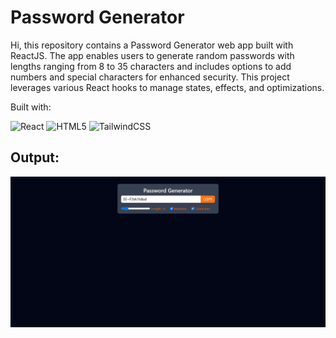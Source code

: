 # Password Generator
Hi, this repository contains a Password Generator web app built with ReactJS. The app enables users to generate random passwords with lengths ranging from 8 to 35 characters and includes options to add numbers and special characters for enhanced security. This project leverages various React hooks to manage states, effects, and optimizations.

Built with:

![React](https://img.shields.io/badge/react-%2320232a.svg?style=for-the-badge&logo=react&logoColor=%2361DAFB) ![HTML5](https://img.shields.io/badge/html5-%23E34F26.svg?style=for-the-badge&logo=html5&logoColor=white) ![TailwindCSS](https://img.shields.io/badge/tailwindcss-%2338B2AC.svg?style=for-the-badge&logo=tailwind-css&logoColor=white)

## Output:

![Output](./src/assets/output.jpg)

